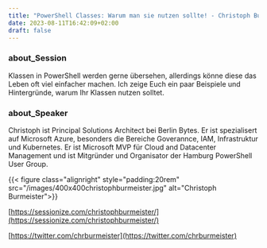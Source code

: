 ```yaml
---
title: "PowerShell Classes: Warum man sie nutzen sollte! - Christoph Burmeister"
date: 2023-08-11T16:42:09+02:00
draft: false
---
```


### about_Session

Klassen in PowerShell werden gerne übersehen, allerdings könne diese das Leben oft viel einfacher machen. Ich zeige Euch ein paar Beispiele und Hintergründe, warum Ihr Klassen nutzen solltet.

### about_Speaker

Christoph ist Principal Solutions Architect bei Berlin Bytes. Er ist spezialisert auf Microsoft Azure, besonders die Bereiche Goverannce, IAM, Infrastruktur und Kubernetes. Er ist Microsoft MVP für Cloud and Datacenter Management und ist Mitgründer und Organisator der Hamburg PowerShell User Group.

{{< figure class="alignright" style="padding:20rem" src="/images/400x400christophburmeister.jpg" alt="Christoph Burmeister">}}


[https://sessionize.com/christophburmeister/](https://sessionize.com/christophburmeister/)

[https://twitter.com/chrburmeister](https://twitter.com/chrburmeister)